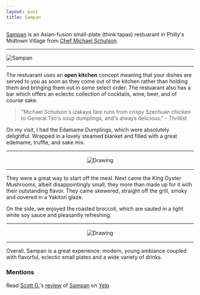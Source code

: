 ```yaml
---
layout: post
title: Sampan
---
```


[Sampan](http://www.sampanphilly.com/#sampan) is an Asian-fusion small-plate (think tapas) restuarant in Philly's Midtown Village from [Chef Michael Schulson](https://michaelschulson.com).

---  
![Sampan](https://static1.squarespace.com/static/5734bf6404426234cfb0bd8c/t/5734bfa1e321402778e7589d/1463074723216/sampan_lores-180.jpg?format=2500w)

---

The restuarant uses an **open kitchen** concept meaning that your dishes are served to you as soon as they come out of the kitchen rather than holding them and bringing them out in some select order. The restuarant also has a bar which offers an eclectic collection of cocktails, wine, beer, and of course sake.

> "Michael Schulson's izakaya fare runs from crispy Szechuan chicken to General Tso's soup dumplings, and's always delicious." - Thrillist

On my visit, I had the Edamame Dumplings, which were absolutely delightful. Wrapped in a lovely steamed blanket and filled with a great edemame, truffle, and sake mix.

---
<div align = "center">
<a><img src="https://static1.squarespace.com/static/5734bf6404426234cfb0bd8c/576436546b8f5b3d8863889e/57eab3afc534a59d49fdfaef/1474999246480/sampan_lores-1.jpg?format=2500w" alt="Drawing" style=" border: 2px solid #fff; border-radius: 5px; "></a>
</div>

---
They were a great way to start off the meal. Next came the King Oyster Mushrooms, albeit disappointingly small, they more than made up for it with their outstanding flavor. They came skewered, straight off the grill, smoky and covered in a Yakitori glaze.


On the side, we enjoyed the roasted broccoli, which are sauted in a light white soy sauce and pleasantly refreshing.

---
<div align = "center">
<a><img  src="https://static1.squarespace.com/static/5734bf6404426234cfb0bd8c/576436546b8f5b3d8863889e/5764365844024334bd65d5b1/1466185306189/sampan_lores-98.jpg?format=1000w" alt="Drawing" style="border: 2px solid #fff; border-radius: 5px;"></a>
</div>

---

Overall, Sampan is a great experience: modern, young ambiance coupled with flavorful, eclectic small plates and a wide variety of drinks.

### Mentions

<div>
<span class="yelp-review" data-review-id="hQPxPDf0_4a8j_thiDk5KQ" data-hostname="www.yelp.com">Read <a href="https://www.yelp.com/user_details?userid=S3frmxN2jJzGEuM-XcBrpA" rel="nofollow noopener">Scott G.</a>'s <a href="https://www.yelp.com/biz/sampan-philadelphia-3?hrid=hQPxPDf0_4a8j_thiDk5KQ" rel="nofollow noopener">review</a> of <a href="https://www.yelp.com/biz/kZ1q0K13tFYG_ZJrVvsJHA" rel="nofollow noopener">Sampan</a> on <a href="https://www.yelp.com" rel="nofollow noopener">Yelp</a><script async="async" src="https://www.yelp.com/embed/widgets.js" type="text/javascript"></script></span>
</div>
